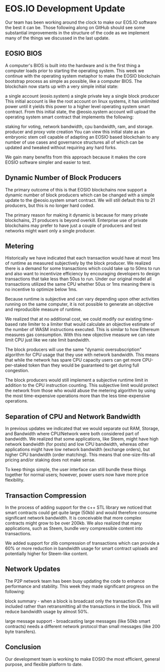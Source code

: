 # EOS.IO Development Update

Our team has been working around the clock to make our EOS.IO software the best it can be. Those following along on GitHub should see some substantial improvements in the structure of the code as we implement many of the things we discussed in the last update.

## EOSIO BIOS
A computer's BIOS is built into the hardware and is the first thing a computer loads prior to starting the operating system. This week we continue with the operating system metaphor to make the EOSIO blockchain bootstrap process as simple as possible, like a computer BIOS. The blockchain now starts up with a very simple initial state:

a single account (eosio.system)
a single private key
a single block producer
This initial account is like the root account on linux systems, it has unlimited power until it yields this power to a higher level operating system smart contract. From this initial state, the @eosio.system account will upload the operating system smart contract that implements the following:

staking for voting, network bandwidth, cpu bandwidth, ram, and storage.
producer and proxy vote creation
You can view this initial state as an embryonic stem cell capable of adapting an EOSIO based blockchain to any number of use cases and governance structures all of which can be updated and tweaked without requiring any hard forks.

We gain many benefits from this approach because it makes the core EOSIO software simpler and easier to test.

## Dynamic Number of Block Producers
The primary outcome of this is that EOSIO blockchains now support a dynamic number of block producers which can be changed with a simple update to the @eosio.system smart contract. We will still default this to 21 producers, but this is no longer hard coded.

The primary reason for making it dynamic is because for many private blockchains, 21 producers is beyond overkill. Enterprise use of private blockchains may prefer to have just a couple of producers and test networks might want only a single producer.

## Metering
Historically we have indicated that each transaction would have at most 1ms of runtime as measured subjectively by the block producer. We realized there is a demand for some transactions which could take up to 50ms to run and also want to incentivize efficiency by encouraging developers to design transactions that take less than 50us to run. Under our original model all transactions utilized the same CPU whether 50us or 1ms meaning there is no incentive to optimize below 1ms.

Because runtime is subjective and can vary depending upon other activities running on the same computer, it is not possible to generate an objective and reproducible measure of runtime.

We realized that at no additional cost, we could modify our existing time-based rate limiter to a limiter that would calculate an objective estimate of the number of WASM instructions executed. This is similar to how Ethereum measures gas consumption. With this new objective measure we can rate limit CPU just like we rate limit bandwidth.

The block producers will use the same "dynamic oversubscription" algorithm for CPU usage that they use with network bandwidth. This means that while the network has spare CPU capacity users can get more CPU-per-staked token than they would be guaranteed to get during full congestion.

The block producers would still implement a subjective runtime limit in addition to the CPU instruction counting. This subjective limit would protect the network from those who would abuse the metering algorithm by using the most time-expensive operations more than the less time-expensive operations.

## Separation of CPU and Network Bandwidth
In previous updates we indicated that we would separate out RAM, Storage, and Bandwidth where CPU/Network were both considered part of bandwidth. We realized that some applications, like Steem, might have high network bandwidth (for posts) and low CPU bandwidth, whereas other applications might have low network bandwidth (exchange orders), but higher CPU bandwidth (order matching). This means that one-size-fits-all pricing and/or staking does not make sense.

To keep things simple, the user interface can still bundle these things together for normal users; however, power users now have more price flexibility.

## Transaction Compression
In the process of adding support for the c++ STL library we noticed that smart contracts could get quite large (50kb) and would therefore consume significant network bandwidth. It is conceivable that more complex contracts might grow to be over 200kb. We also realized that many applications, such as Steem, bundle very compressible content into transactions.

We added support for zlib compression of transactions which can provide a 60% or more reduction in bandwidth usage for smart contract uploads and potentially higher for Steem-like content.

## Network Updates
The P2P network team has been busy updating the code to enhance performance and stability. This week they made significant progress on the following:

block summary - when a block is broadcast only the transaction IDs are included rather than retransmitting all the transactions in the block. This will reduce bandwidth usage by almost 50%.

large message support - broadcasting large messages (like 50kb smart contracts) needs a different network protocol than small messages (like 200 byte transfers).

## Conclusion
Our development team is working to make EOSIO the most efficient, general purpose, and flexible platform to date.
